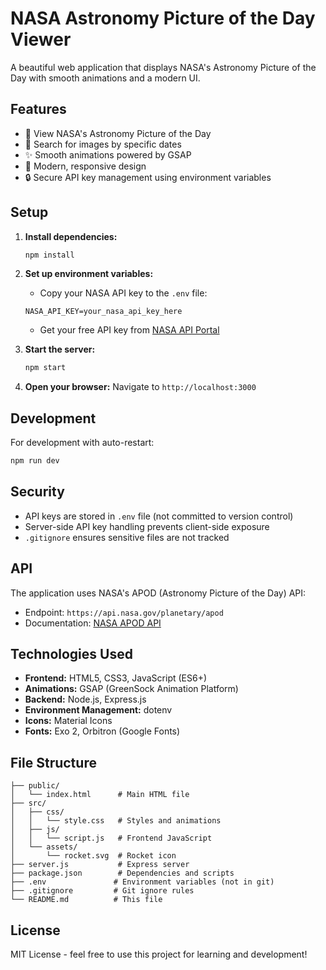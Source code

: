 # NASA Astronomy Picture of the Day Viewer

A beautiful web application that displays NASA's Astronomy Picture of the Day with smooth animations and a modern UI.

## Features

- 🌌 View NASA's Astronomy Picture of the Day
- 📅 Search for images by specific dates
- ✨ Smooth animations powered by GSAP
- 🎨 Modern, responsive design
- 🔒 Secure API key management using environment variables

## Setup

1. **Install dependencies:**
   ```bash
   npm install
   ```

2. **Set up environment variables:**
   - Copy your NASA API key to the `.env` file:
   ```
   NASA_API_KEY=your_nasa_api_key_here
   ```
   - Get your free API key from [NASA API Portal](https://api.nasa.gov/)

3. **Start the server:**
   ```bash
   npm start
   ```

4. **Open your browser:**
   Navigate to `http://localhost:3000`

## Development

For development with auto-restart:
```bash
npm run dev
```

## Security

- API keys are stored in `.env` file (not committed to version control)
- Server-side API key handling prevents client-side exposure
- `.gitignore` ensures sensitive files are not tracked

## API

The application uses NASA's APOD (Astronomy Picture of the Day) API:
- Endpoint: `https://api.nasa.gov/planetary/apod`
- Documentation: [NASA APOD API](https://api.nasa.gov/)

## Technologies Used

- **Frontend:** HTML5, CSS3, JavaScript (ES6+)
- **Animations:** GSAP (GreenSock Animation Platform)
- **Backend:** Node.js, Express.js
- **Environment Management:** dotenv
- **Icons:** Material Icons
- **Fonts:** Exo 2, Orbitron (Google Fonts)

## File Structure

```
├── public/
│   └── index.html      # Main HTML file
├── src/
│   ├── css/
│   │   └── style.css   # Styles and animations
│   ├── js/
│   │   └── script.js   # Frontend JavaScript
│   └── assets/
│       └── rocket.svg  # Rocket icon
├── server.js           # Express server
├── package.json        # Dependencies and scripts
├── .env               # Environment variables (not in git)
├── .gitignore         # Git ignore rules
└── README.md          # This file
```

## License

MIT License - feel free to use this project for learning and development! 